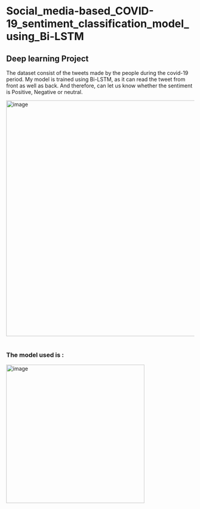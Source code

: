 # Social_media-based_COVID-19_sentiment_classification_model_using_Bi-LSTM
## Deep learning Project

The dataset consist of the tweets made by the people during the covid-19 period. My model is trained using Bi-LSTM, as it can read the tweet from front as well as back. And therefore, can let us know whether the sentiment is Positive, Negative or neutral.

<img width="630" alt="image" src="https://github.com/shivani1031/Social_media-based_COVID-19_sentiment_classification_model_using_Bi-LSTM/assets/69902161/cc0f087d-d933-4713-839e-575162479f59">
<br> <br>
<h3>The model used is : </h3>
<img width="370" alt="image" src="https://github.com/shivani1031/Social_media-based_COVID-19_sentiment_classification_model_using_Bi-LSTM/assets/69902161/605cddc0-f663-41ec-99c9-0f876d2ad392">

